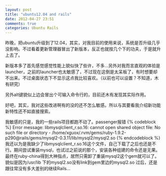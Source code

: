```yaml
---
layout: post
title: "ubuntu12.04 and rails"
date: 2012-04-27 23:51
comments: true
categories: Ubuntu Rails
---
```


昨晚，把ubuntu升级到了12.04，其实，对我目前的使用来说，系统是否升级几乎没影响。不过看着更新管理器冒出了新版本，反正也就按几个下的功夫，于是就升上去了。

新版本多了首先感觉感觉性能上貌似快了些许，不多...另外对我而言直观的体验是launcher，之前的launcher也太敏感了，不过现在这倒是太呆板了，有时想要却不出来。不过桌面状态下不显示这点我比较喜欢。（以前也可以设置？不知道，木有研究）

另外alt键貌似上边会冒出个可输入命令行的，目前还木有发现其实际作用。

好吧，其实，我对这些改进啊有的没的还不怎么敏感。所以与其要看我介绍新功能新特性还不如直接搜索。

我敏感的只是，我的一些rails项目都跑不动了。passenger报错
{% codeblock %}
Error message:
libmysqlclient_r.so.16: cannot open shared object file: No such file or directory - /home/xguox/.rvm/gems/ruby-1.9.2-p290@rails/gems/mysql2-0.3.11/lib/mysql2/mysql2.so
{% endcodeblock %}
我还以为是我缺少了libmysqlclient_r.so.16这个文件，自己下载了之后也还是不行。期间尝试重装mysql，也试过之前说的那个，安装各种组建的命令还是无果。最终在ruby-china得到大神指点，居然只需卸了重装mysql2这个gem就可以了。貌似是因为/usr/lib 下的mysql2.so没有link到gem里边的mysql2.so
过后，还是跟往常没有多大差别的继续Rails...